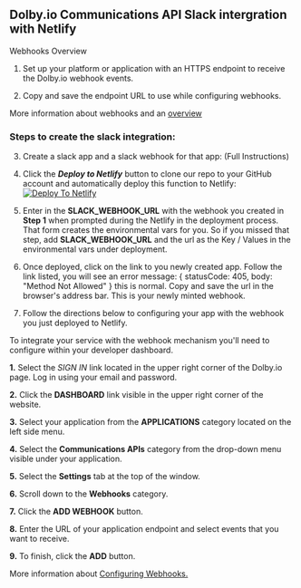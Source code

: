   
## Dolby.io Communications API Slack intergration with Netlify

Webhooks Overview 
1. Set up your platform or application with an HTTPS endpoint to receive the Dolby.io webhook events.

2. Copy and save the endpoint URL to use while configuring webhooks.

More information about webhooks and an [overview](https://docs.dolby.io/communications-apis/docs/webhooks-overview)

### Steps to create the slack integration:

3. Create a slack app and a slack webhook for that app: (Full Instructions)

4. Click the ***Deploy to Netlify***  button to clone our repo to your GitHub account and automatically deploy this function to Netlify:   [![Deploy To Netlify](https://www.netlify.com/img/deploy/button.svg)](https://app.netlify.com/start/deploy?repository=https://github.com/dolbyio-samples/dolbyio-communications-api-netlify-slack-webhook)

5. Enter in the **SLACK_WEBHOOK_URL** with the webhook you created in **Step 1** when prompted during the Netlify in the deployment process.  That form creates the environmental vars for you. So if you missed that step, add **SLACK_WEBHOOK_URL** and the url as the Key / Values in the environmental vars under deployment.

6. Once deployed, click on the link to you newly created app. Follow the link listed, you will see an error message: { statusCode: 405, body: "Method Not Allowed" } this is normal. Copy and save the url in the browser's address bar. This is your newly minted webhook.

7. Follow the directions below to configuring your app with the webhook you just deployed to Netlify.


To integrate your service with the webhook mechanism you'll need to configure within your developer dashboard.


**1.** Select the *SIGN IN* link located in the upper right corner of the Dolby.io page. Log in using your email and password.

**2.** Click the **DASHBOARD** link visible in the upper right corner of the website.

**3.** Select your application from the **APPLICATIONS** category located on the left side menu.

**4.** Select the **Communications APIs** category from the drop-down menu visible under your application.

**5.** Select the **Settings** tab at the top of the window.

**6.** Scroll down to the **Webhooks** category.

**7.** Click the **ADD WEBHOOK** button.

**8.** Enter the URL of your application endpoint and select events that you want to receive.

**9.** To finish, click the **ADD** button.

  

More information about [Configuring Webhooks.](https://docs.dolby.io/communications-apis/docs/guides-dolby-voice#configuring-webhooks)